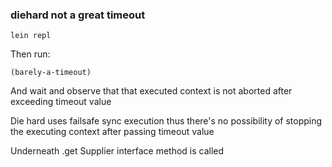 ### diehard not a great timeout


```
lein repl
```

Then run:
```
(barely-a-timeout)
```

And wait and observe that that executed context is not aborted after exceeding timeout value

Die hard uses failsafe sync execution thus there's no possibility of stopping the executing context after passing timeout value

Underneath .get Supplier interface  method is called 